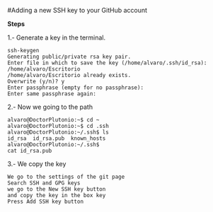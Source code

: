 #Adding a new SSH key to your GitHub account

**Steps**

1.- Generate a key in the terminal.
	
	ssh-keygen
	Generating public/private rsa key pair.
	Enter file in which to save the key (/home/alvaro/.ssh/id_rsa): /home/alvaro/Escritorio
	/home/alvaro/Escritorio already exists.
	Overwrite (y/n)? y
	Enter passphrase (empty for no passphrase): 
	Enter same passphrase again: 




2.- Now we going to the path

	alvaro@DoctorPlutonio:~$ cd ~
	alvaro@DoctorPlutonio:~$ cd .ssh
	alvaro@DoctorPlutonio:~/.ssh$ ls
	id_rsa  id_rsa.pub  known_hosts
	alvaro@DoctorPlutonio:~/.ssh$ 
	cat id_rsa.pub


3.- We copy the key 

	We go to the settings of the git page
	Search SSH and GPG keys
	we go to the New SSH key button
	and copy the key in the box key
	Press Add SSH key button


